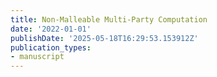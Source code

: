 ```yaml
---
title: Non-Malleable Multi-Party Computation
date: '2022-01-01'
publishDate: '2025-05-18T16:29:53.153912Z'
publication_types:
- manuscript
---
```

